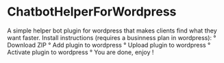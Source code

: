 # ChatbotHelperForWordpress
A simple helper bot plugin for wordpress that makes clients find what they want faster.
Install instructions (requires a businness plan in wordpress): 
° Download ZIP
° Add plugin to wordpress
° Upload plugin to wordpress
° Activate plugin to wordpress
° You are done, enjoy !
